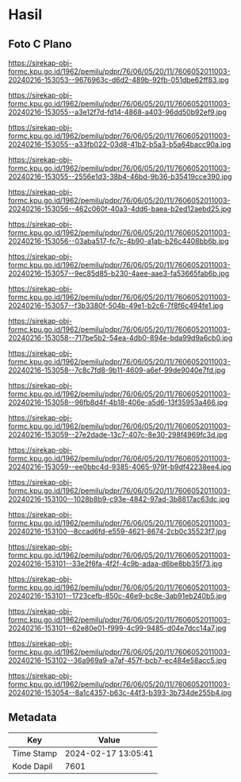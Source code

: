 # Hasil

## Foto C Plano

https://sirekap-obj-formc.kpu.go.id/1962/pemilu/pdpr/76/06/05/20/11/7606052011003-20240216-153053--9676963c-d6d2-489b-92fb-051dbe62ff83.jpg

https://sirekap-obj-formc.kpu.go.id/1962/pemilu/pdpr/76/06/05/20/11/7606052011003-20240216-153055--a3e12f7d-fd14-4868-a403-96dd50b92ef9.jpg

https://sirekap-obj-formc.kpu.go.id/1962/pemilu/pdpr/76/06/05/20/11/7606052011003-20240216-153055--a33fb022-03d8-41b2-b5a3-b5a64bacc90a.jpg

https://sirekap-obj-formc.kpu.go.id/1962/pemilu/pdpr/76/06/05/20/11/7606052011003-20240216-153055--2556e1d3-38b4-46bd-9b36-b35419cce390.jpg

https://sirekap-obj-formc.kpu.go.id/1962/pemilu/pdpr/76/06/05/20/11/7606052011003-20240216-153056--462c060f-40a3-4dd6-baea-b2ed12aebd25.jpg

https://sirekap-obj-formc.kpu.go.id/1962/pemilu/pdpr/76/06/05/20/11/7606052011003-20240216-153056--03aba517-fc7c-4b90-a1ab-b26c4408bb6b.jpg

https://sirekap-obj-formc.kpu.go.id/1962/pemilu/pdpr/76/06/05/20/11/7606052011003-20240216-153057--9ec85d85-b230-4aee-aae3-fa53665fab6b.jpg

https://sirekap-obj-formc.kpu.go.id/1962/pemilu/pdpr/76/06/05/20/11/7606052011003-20240216-153057--f3b3380f-504b-49e1-b2c6-7f8f6c494fe1.jpg

https://sirekap-obj-formc.kpu.go.id/1962/pemilu/pdpr/76/06/05/20/11/7606052011003-20240216-153058--717be5b2-54ea-4db0-894e-bda99d9a6cb0.jpg

https://sirekap-obj-formc.kpu.go.id/1962/pemilu/pdpr/76/06/05/20/11/7606052011003-20240216-153058--7c8c7fd8-9b11-4609-a6ef-99de9040e7fd.jpg

https://sirekap-obj-formc.kpu.go.id/1962/pemilu/pdpr/76/06/05/20/11/7606052011003-20240216-153058--96fb8d4f-4b18-406e-a5d6-13f35953a466.jpg

https://sirekap-obj-formc.kpu.go.id/1962/pemilu/pdpr/76/06/05/20/11/7606052011003-20240216-153059--27e2dade-13c7-407c-8e30-298f4969fc3d.jpg

https://sirekap-obj-formc.kpu.go.id/1962/pemilu/pdpr/76/06/05/20/11/7606052011003-20240216-153059--ee0bbc4d-9385-4065-979f-b9df42238ee4.jpg

https://sirekap-obj-formc.kpu.go.id/1962/pemilu/pdpr/76/06/05/20/11/7606052011003-20240216-153100--1028b8b9-c93e-4842-97ad-3b8817ac63dc.jpg

https://sirekap-obj-formc.kpu.go.id/1962/pemilu/pdpr/76/06/05/20/11/7606052011003-20240216-153100--8ccad6fd-e559-4621-8674-2cb0c35523f7.jpg

https://sirekap-obj-formc.kpu.go.id/1962/pemilu/pdpr/76/06/05/20/11/7606052011003-20240216-153101--33e2f6fa-4f2f-4c9b-adaa-d6be8bb35f73.jpg

https://sirekap-obj-formc.kpu.go.id/1962/pemilu/pdpr/76/06/05/20/11/7606052011003-20240216-153101--1723cefb-850c-46e9-bc8e-3ab91eb240b5.jpg

https://sirekap-obj-formc.kpu.go.id/1962/pemilu/pdpr/76/06/05/20/11/7606052011003-20240216-153101--62e80e01-f999-4c99-9485-d04e7dcc14a7.jpg

https://sirekap-obj-formc.kpu.go.id/1962/pemilu/pdpr/76/06/05/20/11/7606052011003-20240216-153102--36a969a9-a7af-457f-bcb7-ec484e58acc5.jpg

https://sirekap-obj-formc.kpu.go.id/1962/pemilu/pdpr/76/06/05/20/11/7606052011003-20240216-153054--8a1c4357-b63c-44f3-b393-3b734de255b4.jpg


## Metadata

| Key        | Value               |
| ---------- | ------------------- |
| Time Stamp | 2024-02-17 13:05:41 |
| Kode Dapil | 7601                |



